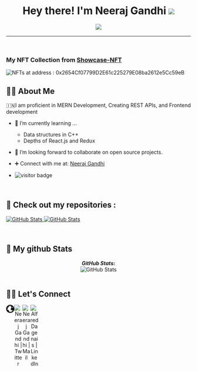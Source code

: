 <h1 align="center">Hey there! I'm Neeraj Gandhi <img src="https://media.giphy.com/media/hvRJCLFzcasrR4ia7z/giphy.gif" width="35"></h1>
<p align="center">
  <img src="https://readme-typing-svg.herokuapp.com?lines=MERN+Stack+Developer;REST+APIs+Development;React%20|%20Redux%20|%20Next%20;JavaScript%20|%20Solidity%20;Bootstrap%20|%20MUI%20|%20TailwindCSS%20;C%20|%20CPP%20;Blockchain%20Enthusiast&center=true&width=500&height=50">
</p>
<hr/>
<br>

### My NFT Collection from <a href="https://github.com/neeraj-22/showcase-nft" target="_blank">Showcase-NFT</a> 

<img src="http://res.cloudinary.com/dldtyoeg6/image/upload/v1676830967/showcase-nft/kria23qjm7lf0roporqj.png" alt="NFTs at address : 0x2654Cf07799D2E61c225279E08ba2612e5Cc59eB" width="500px" height="500px"/>

##  🧔‍♂️ About Me
 :india:I am proficient in MERN Development, Creating REST APIs, and Frontend development
- 🌱 I’m currently learning ...
  - Data structures in C++
  - Depths of React.js and Redux 
- 🤝 I’m looking forward to collaborate on open source projects.
- ➕ Connect with me at: <a href="https://www.linkedin.com/in/neeraj-gandhi-53487a193/">Neeraj Gandhi</a>

- ![visitor badge](https://visitor-badge.glitch.me/badge?page_id=neeraj-22.visitor-badge)
<br>

##  📁 Check out my repositories :

<div>
  <p>
    <a href="https://github.com/neeraj-22/TeeCom">
      <img src="https://github-readme-stats.vercel.app/api/pin/?username=neeraj-22&repo=TeeCom" alt="GitHub Stats" />
    </a>
	  <a href="https://github.com/neeraj-22/login-verification">
      <img src="https://github-readme-stats.vercel.app/api/pin/?username=neeraj-22&repo=zero-knowledge-auth" alt="GitHub Stats" />
    </a>
  </p>
</div>

<br>
<h2>👀 My github Stats</h2>

<div>
  <p align="center">
  <b><em>GitHub Stats:</em></b> <br/>
    <img src="https://github-readme-streak-stats.herokuapp.com/?user=neeraj-22" alt="GitHub Stats" /> <br/><br/>
  
</div>


## 🙋‍♂️ Let's Connect
<p align="center">
  <a href="https://github.com/neeraj-22/"><img align="left" alt="AlfredDagenais.com" width="22px" src="https://raw.githubusercontent.com/iconic/open-iconic/master/svg/globe.svg" /></a>
	<a href="https://twitter.com/neerajgandhi04"><img align="left" alt="Neeraj Gandhi | Twitter" width="22px" src="https://cdn.jsdelivr.net/npm/simple-icons@v3/icons/twitter.svg" /></a>
	<a href="mailto:gandhineeraj48@gmail.com"><img align="left" alt="Neeraj Gandhi | Mail" width="22px" src="https://cdn.jsdelivr.net/npm/simple-icons@v3/icons/gmail.svg" /></a>
	<a href="https://www.linkedin.com/in/neeraj-gandhi-53487a193/"><img align="left" alt="AlfredDagenais | LinkedIn" width="22px" src="https://cdn.jsdelivr.net/npm/simple-icons@v3/icons/linkedin.svg" /></a>
	
</p>

